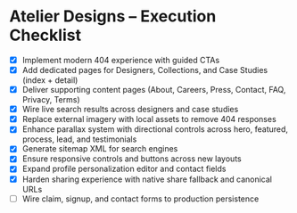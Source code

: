 # Atelier Designs – Execution Checklist

- [x] Implement modern 404 experience with guided CTAs
- [x] Add dedicated pages for Designers, Collections, and Case Studies (index + detail)
- [x] Deliver supporting content pages (About, Careers, Press, Contact, FAQ, Privacy, Terms)
- [x] Wire live search results across designers and case studies
- [x] Replace external imagery with local assets to remove 404 responses
- [x] Enhance parallax system with directional controls across hero, featured, process, lead, and testimonials
- [x] Generate sitemap XML for search engines
- [x] Ensure responsive controls and buttons across new layouts
- [x] Expand profile personalization editor and contact fields
- [x] Harden sharing experience with native share fallback and canonical URLs
- [ ] Wire claim, signup, and contact forms to production persistence
